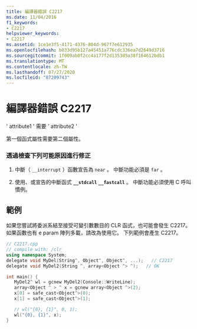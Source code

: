 ```yaml
---
title: 編譯器錯誤 C2217
ms.date: 11/04/2016
f1_keywords:
- C2217
helpviewer_keywords:
- C2217
ms.assetid: 1ce1e3f5-4171-4376-804d-967f7e612935
ms.openlocfilehash: b033d95b127a45451a776cdc336ea7d2649d3716
ms.sourcegitcommit: 1f009ab0f2cc4a177f2d1353d5a38f164612bdb1
ms.translationtype: MT
ms.contentlocale: zh-TW
ms.lasthandoff: 07/27/2020
ms.locfileid: "87209743"
---
```

# <a name="compiler-error-c2217"></a>編譯器錯誤 C2217

' attribute1 ' 需要 ' attribute2 '

第一個函式屬性需要第二個屬性。

### <a name="to-fix-by-checking-the-following-possible-causes"></a>透過檢查下列可能原因進行修正

1. 中斷（ `__interrupt` ）函數宣告為 `near` 。 中斷功能必須是 `far` 。

1. 使用、或宣告的中斷函式 **`__stdcall`** **`__fastcall`** 。 中斷功能必須使用 C 呼叫慣例。

## <a name="example"></a>範例

如果您嘗試將委派系結至接受可變引數數目的 CLR 函式，也可能會發生 C2217。 如果函數也有 e param 陣列多載，請改為使用它。 下列範例會產生 C2217。

```cpp
// C2217.cpp
// compile with: /clr
using namespace System;
delegate void MyDel(String^, Object^, Object^, ...);   // C2217
delegate void MyDel2(String ^, array<Object ^> ^);   // OK

int main() {
   MyDel2^ wl = gcnew MyDel2(Console::WriteLine);
   array<Object ^ > ^ x = gcnew array<Object ^>(2);
   x[0] = safe_cast<Object^>(0);
   x[1] = safe_cast<Object^>(1);

   // wl("{0}, {1}", 0, 1);
   wl("{0}, {1}", x);
}
```

